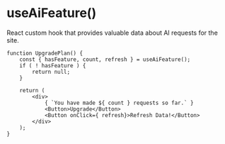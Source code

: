 # useAiFeature()

React custom hook that provides valuable data about AI requests for the site.

```es6
function UpgradePlan() {
	const { hasFeature, count, refresh } = useAiFeature();
	if ( ! hasFeature ) {
		return null;
	}

	return (
		<div>
			{ `You have made ${ count } requests so far.` }
			<Button>Upgrade</Button>
			<Button onClick={ refresh}>Refresh Data!</Button>
		</div>
	);
}
```